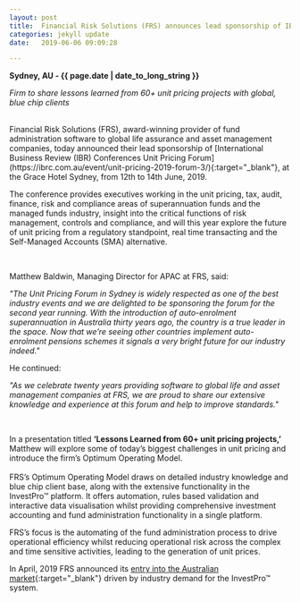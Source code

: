 ```yaml
---
layout: post
title:  Financial Risk Solutions (FRS) announces lead sponsorship of IBR Conferences Unit Pricing Forum 2019
categories: jekyll update
date:   2019-06-06 09:09:28

---
```


**Sydney, AU - {{ page.date | date_to_long_string }}**

*Firm to share lessons learned from 60+ unit pricing projects with global, blue chip clients*

<br>
Financial Risk Solutions (FRS), award-winning provider of fund administration software to global life assurance and asset management companies, today announced their lead sponsorship of [International Business Review (IBR) Conferences Unit Pricing Forum](https://ibrc.com.au/event/unit-pricing-2019-forum-3/){:target="_blank"}, at the Grace Hotel Sydney, from 12th to 14th June, 2019.
<br>

The conference provides executives working in the unit pricing, tax, audit, finance, risk and compliance areas of superannuation funds and the managed funds industry, insight into the critical functions of risk management, controls and compliance, and will this year explore the future of unit pricing from a regulatory standpoint, real time transacting and the Self-Managed Accounts (SMA) alternative.

<br>

Matthew Baldwin, Managing Director for APAC at FRS, said:
<br>

*"The Unit Pricing Forum in Sydney is widely respected as one of the best industry events and we are delighted to be sponsoring the forum for the second year running. With the introduction of auto-enrolment superannuation in Australia thirty years ago, the country is a true leader in the space. Now that we’re seeing other countries implement auto-enrolment pensions schemes it signals a very bright future for our industry indeed."*
<br>

He continued:
<br>

*"As we celebrate twenty years providing software to global life and asset management companies at FRS, we are proud to share our extensive knowledge and experience at this forum and help to improve standards."*

<br>

In a presentation titled **‘Lessons Learned from 60+ unit pricing projects,’** Matthew will explore some of today’s biggest challenges in unit pricing and introduce the firm’s Optimum Operating Model.  
<br>
FRS’s Optimum Operating Model draws on detailed industry knowledge and blue chip client base, along with the extensive functionality in the InvestPro™ platform. It offers automation, rules based validation and interactive data visualisation whilst providing comprehensive investment accounting and fund administration functionality in a single platform.
<br>

FRS’s focus is the automating of the fund administration process to drive operational efficiency whilst reducing operational risk across the complex and time sensitive activities, leading to the generation of unit prices.
<br>

In April, 2019 FRS announced its [entry into the Australian market](http://www.frsltd.com/jekyll/update/2019/04/23/EnteringAustralianMarket.html){:target="_blank"} driven by industry demand for the InvestPro™ system.

<br>
<br>
